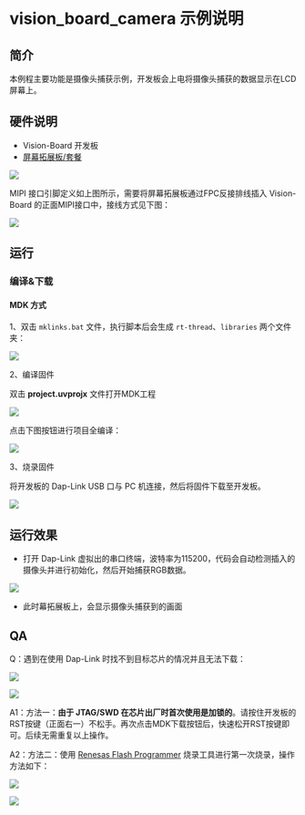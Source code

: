 # vision_board_camera 示例说明

## 简介

本例程主要功能是摄像头捕获示例，开发板会上电将摄像头捕获的数据显示在LCD屏幕上。

## 硬件说明

* Vision-Board 开发板
* [屏幕拓展板/套餐](https://item.taobao.com/item.htm?_u=t2dmg8j26111&id=765743204571)

![](docs/picture/shc.png)

MIPI 接口引脚定义如上图所示，需要将屏幕拓展板通过FPC反接排线插入 Vision-Board 的正面MIPI接口中，接线方式见下图：

![](docs/picture/lcd-fpc.png)

## 运行

### 编译&下载

#### MDK 方式

1、双击 `mklinks.bat` 文件，执行脚本后会生成 `rt-thread`、`libraries` 两个文件夹：

![](docs/picture/mklinks.png)

2、编译固件

双击 **project.uvprojx** 文件打开MDK工程

![](docs/picture/uvprojx.png)

点击下图按钮进行项目全编译：

![](docs/picture/build.png)

3、烧录固件

将开发板的 Dap-Link USB 口与 PC 机连接，然后将固件下载至开发板。

![](docs/picture/download.png)

## 运行效果

* 打开 Dap-Link 虚拟出的串口终端，波特率为115200，代码会自动检测插入的摄像头并进行初始化，然后开始捕获RGB数据。

![](docs/picture/shell.png)

* 此时幕拓展板上，会显示摄像头捕获到的画面

## QA

Q：遇到在使用 Dap-Link 时找不到目标芯片的情况并且无法下载：

![](docs/picture/download1.png)

![](docs/picture/download2.png)

A1：方法一：**由于 JTAG/SWD 在芯片出厂时首次使用是加锁的**。请按住开发板的RST按键（正面右一）不松手。再次点击MDK下载按钮后，快速松开RST按键即可。后续无需重复以上操作。

A2：方法二：使用  [Renesas Flash Programmer](https://www.renesas.com/us/en/software-tool/renesas-flash-programmer-programming-gui#documents) 烧录工具进行第一次烧录，操作方法如下：

![](docs/picture/boot1.png)

![](docs/picture/boot2.png)
